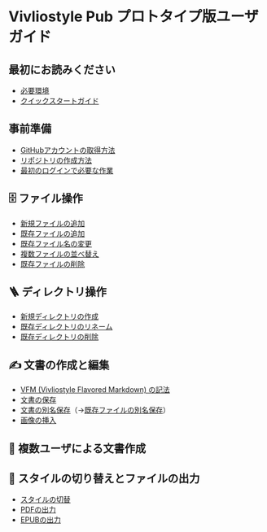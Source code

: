 # Vivliostyle Pub プロトタイプ版ユーザガイド
    
## 最初にお読みください

- [必要環境](/ja/readme-first/quick-start-guide-and-required-environment.md#%E5%BF%85%E8%A6%81%E7%92%B0%E5%A2%83)
- [クイックスタートガイド](/ja/readme-first/quick-start-guide-and-required-environment.md#%E3%82%AF%E3%82%A4%E3%83%83%E3%82%AF%E3%82%B9%E3%82%BF%E3%83%BC%E3%83%88%E3%82%AC%E3%82%A4%E3%83%89)

## 事前準備

- [GitHubアカウントの取得方法](/ja/advance-preparation/get-an-account.md)
- [リポジトリの作成方法](/ja/advance-preparation/how-to-create-a-repository.md)
- [最初のログインで必要な作業](/ja/advance-preparation/login.md)

## 🗄️ ファイル操作

- [新規ファイルの追加](/ja/file-operation/adding-a-new-file.md)
- [既存ファイルの追加](/ja/file-operation/adding-existing-files.md)
- [既存ファイル名の変更](/ja/file-operation/renaming-an-existing-file.md)
- [複数ファイルの並べ替え](/ja/file-operation/reordering-files.md)
- [既存ファイルの削除](/ja/file-operation/delete-existing-file.md)

## 🪜 ディレクトリ操作

- [新規ディレクトリの作成 ]()
- [既存ディレクトリのリネーム]()
- [既存ディレクトリの削除]()

## ✍️ 文書の作成と編集

- [VFM (Vivliostyle Flavored Markdown) の記法]()
- [文書の保存]()
- [文書の別名保存]()（→[既存ファイルの別名保存]()）
- [画像の挿入]()

## 👥 複数ユーザによる文書作成

## 👘  スタイルの切り替えとファイルの出力

- [スタイルの切替](/ja/style-switching-and-file-output/switching-styles.md)
- [PDFの出力](/ja/style-switching-and-file-output/output-pdf.md)
- [EPUBの出力](/ja/style-switching-and-file-output/output-epub.md)